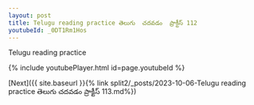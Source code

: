 ```yaml
---
layout: post
title: Telugu reading practice తెలుగు  చదవడం  ప్రాక్టీస్ 112
youtubeId: _0DT1Rm1Hos
---
```

 
 
Telugu reading practice
 
 
 
 
 


{% include youtubePlayer.html id=page.youtubeId %}
 
[Next]({{ site.baseurl }}{% link  split2/_posts/2023-10-06-Telugu reading practice తెలుగు  చదవడం  ప్రాక్టీస్ 113.md%})
 
